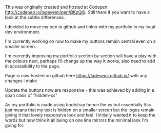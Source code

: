 This was originally created and hosted at Codepen  http://codepen.io/ladeyemi/pen/BKzQKj. Still there if you want to have a look at the subtle differences. 

I decided to move my pen to github and tinker with my portfolio in my local dev environment.

I'm currently working on how to make my buttons remain central even on a smaller screen.

I'm currently improving my portfolio section by section will have a play with the colours next, perhaps I'll change up the way it works, also need to add in accessibility to the page.

Page is now hosted on github here https://ladeyemi.github.io/ with any changes I make

Update the buttons now are responsive - this was achieved by adding in a span class of "hidden-xs"

As my portfolio is made using bootstrap hence the xs but essentially this just means that my text is hidden on a smaller screen but the logos remain giving it that lovely responsive look and feel. I initially wanted it to keep the words but now think it all being on one line mirrors the minimal look I'm going for.
